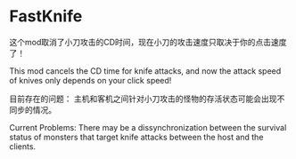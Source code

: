 # FastKnife

这个mod取消了小刀攻击的CD时间，现在小刀的攻击速度只取决于你的点击速度了！

This mod cancels the CD time for knife attacks, and now the attack speed of knives only depends on your click speed!

目前存在的问题：
主机和客机之间针对小刀攻击的怪物的存活状态可能会出现不同步的情况。

Current Problems:
There may be a dissynchronization between the survival status of monsters that target knife attacks between the host and the clients.
